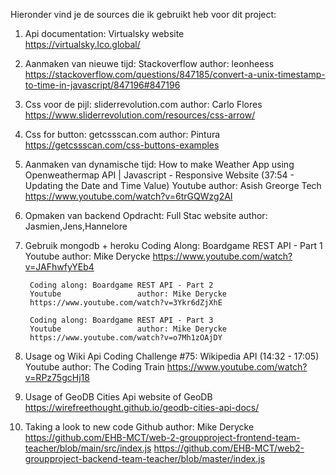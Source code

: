 Hieronder vind je de sources die ik gebruikt heb voor dit project:

1.  Api documentation:
        Virtualsky website                 
        https://virtualsky.lco.global/

2.  Aanmaken van nieuwe tijd:
        Stackoverflow           author: leonheess
        https://stackoverflow.com/questions/847185/convert-a-unix-timestamp-to-time-in-javascript/847196#847196

3.  Css voor de pijl:
        sliderrevolution.com    author: Carlo Flores
        https://www.sliderrevolution.com/resources/css-arrow/

4.   Css for button:
        getcssscan.com          author: Pintura
        https://getcssscan.com/css-buttons-examples

5. Aanmaken van dynamische tijd:
        How to make Weather App using Openweathermap API | Javascript - Responsive Website (37:54 - Updating the Date and Time Value)
        Youtube                 author: Asish Greorge Tech
        https://www.youtube.com/watch?v=6trGQWzg2AI

6. Opmaken van backend
        Opdracht: Full Stac website     author: Jasmien,Jens,Hannelore

7. Gebruik mongodb + heroku
        Coding Along: Boardgame REST API - Part 1
        Youtube                 author: Mike Derycke
        https://www.youtube.com/watch?v=JAFhwfyYEb4

        Coding along: Boardgame REST API - Part 2
        Youtube                 author: Mike Derycke
        https://www.youtube.com/watch?v=3Ykr6dZjXhE

        Coding along: Boardgame REST API - Part 3
        Youtube                 author: Mike Derycke
        https://www.youtube.com/watch?v=o7Mh1zOAjDY                

8. Usage og Wiki Api
        Coding Challenge #75: Wikipedia API (14:32 - 17:05)
        Youtube                 author: The Coding Train
        https://www.youtube.com/watch?v=RPz75gcHj18

9. Usage of GeoDB Cities Api
        website of GeoDB
        https://wirefreethought.github.io/geodb-cities-api-docs/

10. Taking a look to new code
        Github                  author: Mike Derycke
        https://github.com/EHB-MCT/web-2-groupproject-frontend-team-teacher/blob/main/src/index.js
        https://github.com/EHB-MCT/web2-groupproject-backend-team-teacher/blob/master/index.js